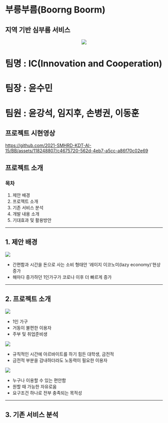 # 부릉부름(Boorng Boorm)
## 지역 기반 심부름 서비스 
<p align="center">
  <img src="https://github.com/2021-SMHRD-KDT-AI-15/BB/assets/118248807/c6a8c41d-1280-44cd-9dd3-8ab2f5054454">
</p>

# 팀명 : IC(Innovation and Cooperation)
# 팀장 : 윤수민
# 팀원 : 윤강석, 임지후, 손병권, 이동훈

## 프로젝트 시현영상
https://github.com/2021-SMHRD-KDT-AI-15/BB/assets/118248807/c4675720-562d-4eb7-a5cc-a86f70c02e69
## 프로젝트 소개
### 목차
 1. 제안 배경
 2. 프로젝트 소개
 3. 기존 서비스 분석
 4. 개발 내용 소개
 5. 기대효과 및 활용방안

___

## 1. 제안 배경
<img src="https://github.com/2021-SMHRD-KDT-AI-15/BB/assets/118248807/714ca265-348b-43a7-8c10-d7df89ee68d6">

- 간편함과 시간을 돈으로 사는 소비 형태안 '레이지 이코노미(lazy economy)'현상 증가
- 해마다 증가하던 1인가구가 코로나 이후 더 빠르게 증가

___

## 2. 프로젝트 소개

<img src="https://github.com/2021-SMHRD-KDT-AI-15/BB/assets/118248807/d8b63b6c-260d-495b-9058-2bcab1c57623">

- 1인 가구
- 거동이 불편한 이용자
- 주부 및 취업준비생

<img src="https://github.com/2021-SMHRD-KDT-AI-15/BB/assets/118248807/e96961ed-7d3a-42f5-9fc3-cdb86557876c">

- 규칙적인 시간에 아르바이트를 하기 힘든 대학생, 금전적
- 금전적 부분을 감내하더라도 노동력이 필요한 이용자

<img src="https://github.com/2021-SMHRD-KDT-AI-15/BB/assets/118248807/3469b8d9-5143-42da-beb8-174af4f1364c">

- 누구나 이용할 수 있는 편안함
- 원할 때 가능한 자유로움
- 요구조건 하나로 전부 충족되는 목적성

___

## 3. 기존 서비스 분석
  
